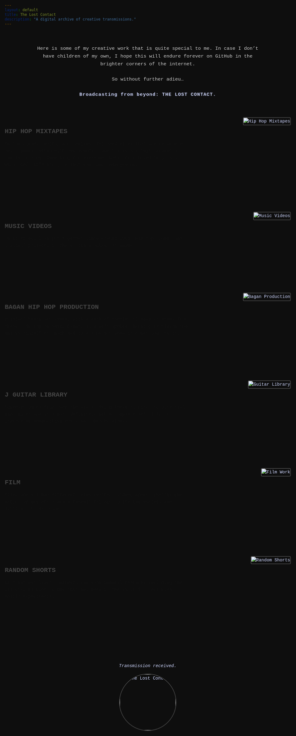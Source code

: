 ```yaml
---
layout: default
title: The Lost Contact
description: "A digital archive of creative transmissions."
---
```


<style>
body {
  background-color: #0e0e0e;  /* dark spacey background */
  color: #d0d8ff;             /* default text color fallback */
  font-family: 'Courier New', Courier, monospace;
  line-height: 1.6;
  padding: 20px;
  max-width: 960px;
  margin: 0 auto;
}
.section {
  display: flex;
  flex-direction: row;
  align-items: flex-start;
  justify-content: space-between;
  margin-bottom: 140px;
  gap: 40px;
}
.section img {
  max-width: 320px;
  height: auto;
  border: 2px solid #444;
  border-radius: 4px;
}
.section .text {
  flex: 1;
  max-width: 600px;
}
.section h2 {
  font-size: 1.5em;
  color: #444444; /* cold grey for category titles */
  margin-bottom: 12px;
  font-weight: 600;
}
.section h2 a {
  color: #444444;
  text-decoration: none;
}
.section h2 a:hover {
  text-decoration: underline;
}
.section p {
  margin: 0;
  color: #111111; /* very dark grey for descriptions */
}
footer {
  margin-top: 200px;
  text-align: center;
}
footer img {
  width: 180px;
  border-radius: 50%;
  border: 2px solid #444;
}
</style>

<div style="margin: 60px 0; padding: 0 10px; text-align: center;">
  <p style="color: #cccccc; font-size: 1.1em; max-width: 720px; margin: 0 auto;">
    Here is some of my creative work that is quite special to me. In case I don’t have children of my own, I hope this will endure forever on GitHub in the brighter corners of the internet.
    <br><br>
    So without further adieu…
    <br><br>
    <strong style="letter-spacing: 1px; color: #d0d8ff;">Broadcasting from beyond: THE LOST CONTACT.</strong>
  </p>
</div>

<div class="section">
  <div class="text">
    <h2><a href="URL1">HIP HOP MIXTAPES</a></h2>
    <p>Custom blends, edits, and remixes. Tailored mixes that are re-ordered and trimmed, often with new sounds. Some tracks are built around a sample or song. Something for everyone: Lofi, film based (e.g, Star Wars, 007, LOTR etc.), mainstream, and underground.</p>
  </div>
  <img src="link-to-mixtape-image.jpg" alt="Hip Hop Mixtapes">
</div>

<div class="section">
  <div class="text">
    <h2><a href="URL2">MUSIC VIDEOS</a></h2>
    <p>Music videos I’ve put together since around 2001. Hip hop, band, and original projects in there with a splash of anime.</p>
  </div>
  <img src="link-to-music-video-image.jpg" alt="Music Videos">
</div>

<div class="section">
  <div class="text">
    <h2><a href="URL3">BAGAN HIP HOP PRODUCTION</a></h2>
    <p>Original beats and rhymes with a dash of samples (I make no money from these). My rap persona, Bagan, is a soft spoken charming gentleman who enjoys himself too much and is a superspy when it comes down to it.</p>
  </div>
  <img src="link-to-bagan-image.jpg" alt="Bagan Production">
</div>

<div class="section">
  <div class="text">
    <h2><a href="URL4">J GUITAR LIBRARY</a></h2>
    <p>Composed demos from over the years. Using these to pitch to potential band mates and it’s most definitely not a complete set. I try to improve my songwriting every day. Beachy vibes.</p>
  </div>
  <img src="link-to-guitar-image.jpg" alt="Guitar Library">
</div>

<div class="section">
  <div class="text">
    <h2><a href="URL5">FILM</a></h2>
    <p>Films where I had different roles (editor, videographer, photographer, actor, VO guy etc.) and a fanedit trilogy. Quite the variety and difficult to describe.  </p>
  </div>
  <img src="link-to-film-image.jpg" alt="Film Work">
</div>

<div class="section">
  <div class="text">
    <h2><a href="URL6">RANDOM SHORTS</a></h2>
    <p>Last but not least. Snippets and experimental features including the illustrious Library Guy that has been in the vault for centuries. Mostly experimental.</p>
  </div>
  <img src="link-to-random-shorts-image.jpg" alt="Random Shorts">
</div>

<footer>
  <p><em>Transmission received.</em></p>
  <img src="link-to-your-photo.jpg" alt="The Lost Contact">
</footer>
